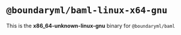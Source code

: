 # `@boundaryml/baml-linux-x64-gnu`

This is the **x86_64-unknown-linux-gnu** binary for `@boundaryml/baml`
